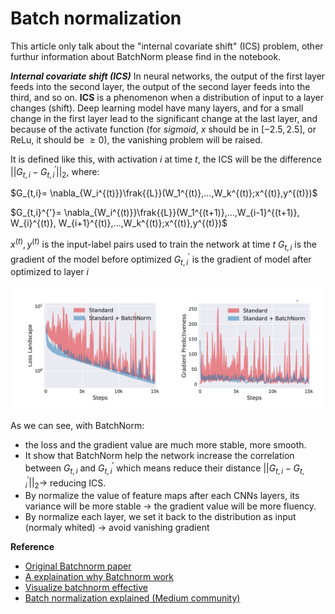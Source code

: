 # Batch normalization 

This article only talk about the "internal covariate shift" (ICS) problem, other furthur information about BatchNorm please find in the notebook.

***Internal covariate shift (ICS)*** 
In neural networks, the output of the first layer feeds into the second layer, the output of the second layer feeds into the third, and so on. **ICS** is a phenomenon when a distribution of input to a layer changes (shift). Deep learning model have many layers, and for a small change in the first layer lead to the significant change at the last layer, and because of the activate function (for $sigmoid$, $x$ should be in $[-2.5,2.5]$, or ReLu, it should be $\ge 0$), the vanishing problem will be raised. 

It is defined like this, with activation $i$ at time $t$, the ICS will be the difference $||G_{t,i}-G_{t,i}^{'}||_2$, where:

$G_{t,i}= \nabla_{W_i^{(t)}}\frak{{L}}(W_1^{(t)},...,W_k^{(t)};x^{(t)},y^{(t)})$

$G_{t,i}^{'}= \nabla_{W_i^{(t)}}\frak{{L}}(W_1^{(t+1)},...,W_{i-1}^{(t+1)}, W_{i}^{(t)}, W_{i+1}^{(t)},...,W_k^{(t)};x^{(t)},y^{(t)})$

$x^{(t)},y^{(t)}$ is the input-label pairs used to train the network at time $t$
$G_{t,i}$ is the gradient of the model before optimized
$G_{t,i}^{'}$ is the gradient of model after optimized to layer $i$

![image](.\\..\\image\\BatchNorm1.png)

As we can see, with BatchNorm:
* the loss and the gradient value are much more stable, more smooth.  
* It show that BatchNorm help the network increase the correlation between $G_{t,i}$ and $G_{t,i}^{'}$ which means reduce their distance $||G_{t,i}-G_{t,i}^{'}||_2 \rightarrow$ reducing ICS.
* By normalize the value of feature maps after each CNNs layers, its variance will be more stable $\rightarrow$ the gradient value will be more fluency.
* By normalize each layer, we set it back to the distribution as input (normaly whited) $\rightarrow$ avoid vanishing gradient

**Reference**
* [Original Batchnorm paper](https://arxiv.org/abs/1502.03167)
* [A explaination why Batchnorm work](https://arxiv.org/abs/1805.11604)
* [Visualize batchnorm effective](https://rohanvarma.me/Batch-Norm/)
* [Batch normalization explained (Medium community)](https://towardsdatascience.com/batch-normalization-the-greatest-breakthrough-in-deep-learning-77e64909d81d)